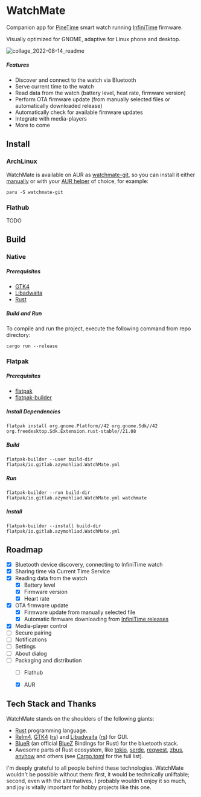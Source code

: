 # WatchMate

Companion app for [PineTime](https://www.pine64.org/pinetime/) smart watch running [InfiniTime](https://github.com/InfiniTimeOrg/InfiniTime/) firmware.

Visually optimized for GNOME, adaptive for Linux phone and desktop.

![collage_2022-08-14_readme](/uploads/8dbf136bec813c09d44fac6d0b22b54c/collage_2022-08-14_readme.png)

##### Features

- Discover and connect to the watch via Bluetooth
- Serve current time to the watch
- Read data from the watch (battery level, heat rate, firmware version)
- Perform OTA firmware update (from manually selected files or automatically downloaded release)
- Automatically check for available firmware updates
- Integrate with media-players
- More to come

## Install

### ArchLinux

WatchMate is available on AUR as [watchmate-git](https://aur.archlinux.org/packages/watchmate-git), so you can install it either [manually](https://wiki.archlinux.org/title/Arch_User_Repository#Installing_and_upgrading_packages) or with your [AUR helper](https://wiki.archlinux.org/title/AUR_helpers) of choice, for example:

```
paru -S watchmate-git
```

### Flathub

TODO

## Build

### Native

##### Prerequisites

- [GTK4](https://gtk-rs.org/gtk4-rs/stable/latest/book/installation_linux.html)
- [Libadwaita](https://gtk-rs.org/gtk4-rs/stable/latest/book/libadwaita.html#linux)
- [Rust](https://www.rust-lang.org/tools/install)

##### Build and Run

To compile and run the project, execute the following command from repo directory:

```
cargo run --release
```

### Flatpak

##### Prerequisites

- [flatpak](https://www.flatpak.org/setup/)
- [flatpak-builder](https://docs.flatpak.org/en/latest/flatpak-builder.html)

##### Install Dependencies

```
flatpak install org.gnome.Platform//42 org.gnome.Sdk//42 org.freedesktop.Sdk.Extension.rust-stable//21.08
```

##### Build

```
flatpak-builder --user build-dir flatpak/io.gitlab.azymohliad.WatchMate.yml
```

##### Run

```
flatpak-builder --run build-dir flatpak/io.gitlab.azymohliad.WatchMate.yml watchmate
```

##### Install

```
flatpak-builder --install build-dir flatpak/io.gitlab.azymohliad.WatchMate.yml
```

## Roadmap

- [x] Bluetooth device discovery, connecting to InfiniTime watch
- [x] Sharing time via Current Time Service
- [x] Reading data from the watch
    - [x] Battery level
    - [x] Firmware version
    - [x] Heart rate
- [x] OTA firmware update
    - [x] Firmware update from manually selected file
    - [x] Automatic firmware downloading from [InfiniTime releases](https://github.com/InfiniTimeOrg/InfiniTime/releases)
- [x] Media-player control
- [ ] Secure pairing
- [ ] Notifications
- [ ] Settings
- [ ] About dialog
- [ ] Packaging and distribution
    - [ ] Flathub
    - [x] AUR


## Tech Stack and Thanks

WatchMate stands on the shoulders of the following giants:

- [Rust](https://www.rust-lang.org/) programming language.
- [Relm4](https://relm4.org/), [GTK4](https://gtk.org/) ([rs](https://gtk-rs.org/)) and [Libadwaita](https://gnome.pages.gitlab.gnome.org/libadwaita/) ([rs](https://world.pages.gitlab.gnome.org/Rust/libadwaita-rs/)) for GUI.
- [BlueR](https://world.pages.gitlab.gnome.org/Rust/libadwaita-rs/) (an official [BlueZ](http://www.bluez.org/) Bindings for Rust) for the bluetooth stack.
- Awesome parts of Rust ecosystem, like [tokio](https://tokio.rs/), [serde](https://serde.rs/), [reqwest](https://github.com/seanmonstar/reqwest), [zbus](https://gitlab.freedesktop.org/dbus/zbus/), [anyhow](https://github.com/dtolnay/anyhow) and others (see [Cargo.toml](Cargo.toml) for the full list).

I'm deeply grateful to all people behind these technologies. WatchMate wouldn't be possible without them: first, it would be technically unliftable; second, even with the alternatives, I probably wouldn't enjoy it so much, and joy is vitally important for hobby projects like this one.

